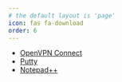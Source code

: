 ```yaml
---
# the default layout is 'page'
icon: fas fa-download
order: 6
---
```


- [OpenVPN Connect](/downloads/openvpn.html)
- [Putty](/downloads/putty.html)
- [Notepad++](/downloads/notepad-plus-plus.html)